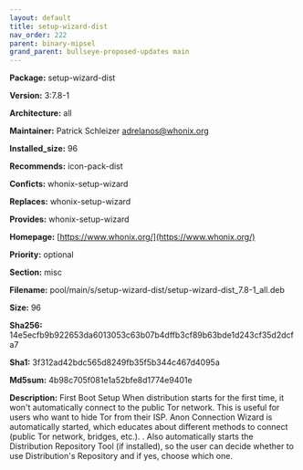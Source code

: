 ```yaml
---
layout: default
title: setup-wizard-dist
nav_order: 222
parent: binary-mipsel
grand_parent: bullseye-proposed-updates main
---
```


**Package:** setup-wizard-dist

**Version:** 3:7.8-1

**Architecture:**  all

**Maintainer:**  Patrick Schleizer <adrelanos@whonix.org>

**Installed_size:**  96

**Recommends:**  icon-pack-dist

**Conficts:**  whonix-setup-wizard

**Replaces:**  whonix-setup-wizard

**Provides:**  whonix-setup-wizard

**Homepage:**  [https://www.whonix.org/](https://www.whonix.org/)

**Priority:**  optional

**Section:** misc

**Filename:**  pool/main/s/setup-wizard-dist/setup-wizard-dist_7.8-1_all.deb

**Size:**  96

**Sha256:**  14e5ecfb9b922653da6013053c63b07b4dffb3cf89b63bde1d243cf35d2dcfa7

**Sha1:**  3f312ad42bdc565d8249fb35f5b344c467d4095a

**Md5sum:**  4b98c705f081e1a52bfe8d1774e9401e

**Description:** First Boot Setup
 When distribution starts for the first time, it won't automatically connect
 to the public Tor network. This is useful for users who want to hide Tor from
 their ISP. Anon Connection Wizard is automatically started, which educates
 about different methods to connect (public Tor network, bridges, etc.).
 .
 Also automatically starts the Distribution Repository Tool (if installed), so
 the user can decide whether to use Distribution's Repository and if yes,
 choose which one.


